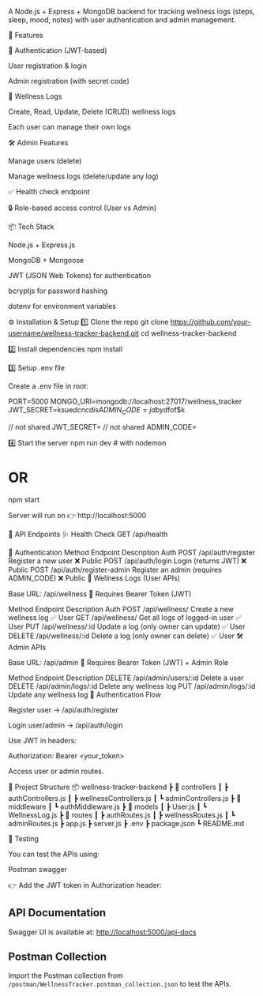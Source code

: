 A Node.js + Express + MongoDB backend for tracking wellness logs (steps, sleep, mood, notes) with user authentication and admin management.

🚀 Features

🔑 Authentication (JWT-based)

User registration & login

Admin registration (with secret code)

🧘 Wellness Logs

Create, Read, Update, Delete (CRUD) wellness logs

Each user can manage their own logs

🛠️ Admin Features

Manage users (delete)

Manage wellness logs (delete/update any log)

✅ Health check endpoint

🔒 Role-based access control (User vs Admin)

📦 Tech Stack

Node.js + Express.js

MongoDB + Mongoose

JWT (JSON Web Tokens) for authentication

bcryptjs for password hashing

dotenv for environment variables

⚙️ Installation & Setup
1️⃣ Clone the repo
git clone https://github.com/your-username/wellness-tracker-backend.git
cd wellness-tracker-backend

2️⃣ Install dependencies
npm install

3️⃣ Setup .env file

Create a .env file in root:

PORT=5000
MONGO_URI=mongodb://localhost:27017/wellness_tracker
JWT_SECRET=ksue$dcncdis
ADMIN_CODE=jdbyd$fof$k


// not shared
JWT_SECRET=
// not shared
ADMIN_CODE=

4️⃣ Start the server
npm run dev   # with nodemon
# OR
npm start


Server will run on 👉 http://localhost:5000

📌 API Endpoints
🩺 Health Check
GET /api/health

👤 Authentication
Method	Endpoint	Description	Auth
POST	/api/auth/register	Register a new user	❌ Public
POST	/api/auth/login	Login (returns JWT)	❌ Public
POST	/api/auth/register-admin	Register an admin (requires ADMIN_CODE)	❌ Public
🧘 Wellness Logs (User APIs)

Base URL: /api/wellness
🔐 Requires Bearer Token (JWT)

Method	Endpoint	Description	Auth
POST	/api/wellness/	Create a new wellness log	✅ User
GET	/api/wellness/	Get all logs of logged-in user	✅ User
PUT	/api/wellness/:id	Update a log (only owner can update)	✅ User
DELETE	/api/wellness/:id	Delete a log (only owner can delete)	✅ User
🛠️ Admin APIs

Base URL: /api/admin
🔐 Requires Bearer Token (JWT) + Admin Role

Method	Endpoint	Description
DELETE	/api/admin/users/:id	Delete a user
DELETE	/api/admin/logs/:id	Delete any wellness log
PUT	/api/admin/logs/:id	Update any wellness log
🔑 Authentication Flow

Register user → /api/auth/register

Login user/admin → /api/auth/login

Use JWT in headers:

Authorization: Bearer <your_token>


Access user or admin routes.

📂 Project Structure
📦 wellness-tracker-backend
 ┣ 📂 controllers
 ┃ ┣ authControllers.js
 ┃ ┣ wellnessControllers.js
 ┃ ┗ adminControllers.js
 ┣ 📂 middleware
 ┃ ┗ authMiddleware.js
 ┣ 📂 models
 ┃ ┣ User.js
 ┃ ┗ WellnessLog.js
 ┣ 📂 routes
 ┃ ┣ authRoutes.js
 ┃ ┣ wellnessRoutes.js
 ┃ ┗ adminRoutes.js
 ┣ app.js
 ┣ server.js
 ┣ .env
 ┣ package.json
 ┗ README.md


🧪 Testing

You can test the APIs using:

Postman
swagger

👉 Add the JWT token in Authorization header:

## API Documentation
Swagger UI is available at: [http://localhost:5000/api-docs](http://localhost:5000/api-docs)


## Postman Collection
Import the Postman collection from `/postman/WellnessTracker.postman_collection.json` to test the APIs.

